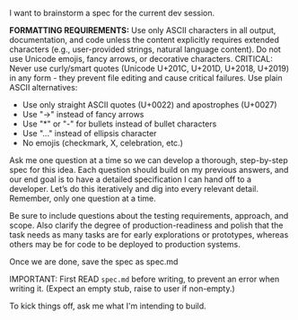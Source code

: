 I want to brainstorm a spec for the current dev session.

**FORMATTING REQUIREMENTS:**
Use only ASCII characters in all output, documentation, and code unless the content explicitly requires extended characters (e.g., user-provided strings, natural language content). Do not use Unicode emojis, fancy arrows, or decorative characters. CRITICAL: Never use curly/smart quotes (Unicode U+201C, U+201D, U+2018, U+2019) in any form - they prevent file editing and cause critical failures. Use plain ASCII alternatives:
- Use only straight ASCII quotes (U+0022) and apostrophes (U+0027)
- Use "->" instead of fancy arrows
- Use "*" or "-" for bullets instead of bullet characters
- Use "..." instead of ellipsis character
- No emojis (checkmark, X, celebration, etc.)

Ask me one question at a time so we can develop a thorough, step-by-step spec for this idea. Each question should build on my previous answers, and our end goal is to have a detailed specification I can hand off to a developer. Let’s do this iteratively and dig into every relevant detail. Remember, only one question at a time.

Be sure to include questions about the testing requirements, approach, and scope. Also clarify the degree of production-readiness and polish that the task needs as many tasks are for early explorations or prototypes, whereas others may be for code to be deployed to production systems.

Once we are done, save the spec as spec.md

IMPORTANT: First READ `spec.md` before writing, to prevent an error when writing it. (Expect an empty stub, raise to user if non-empty.)

To kick things off, ask me what I'm intending to build.
